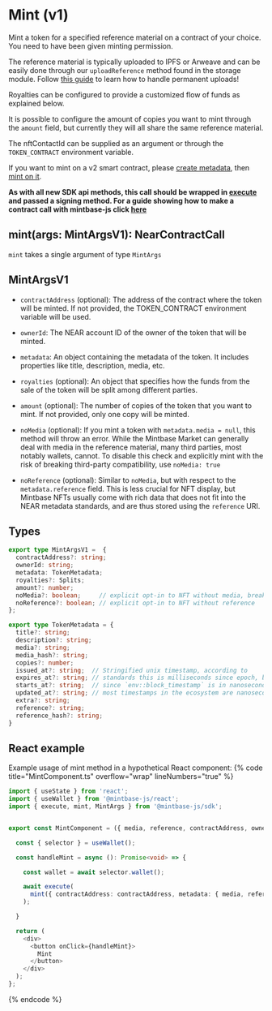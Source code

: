 
# Mint (v1)

Mint a token for a specified reference material on a contract of your choice. You need to have been given minting permission.

The reference material is typically uploaded to IPFS or Arweave and can be easily done through our `uploadReference` method found in the storage module. Follow [this guide](https://docs.mintbase.xyz/dev/getting-started/upload-reference-material-to-arweave-and-mint) to learn how to handle permanent uploads!

Royalties can be configured to provide a customized flow of funds as explained below.

It is possible to configure the amount of copies you want to mint through the `amount` field, but currently they will all share the same reference material.

The nftContactId can be supplied as an argument or through the `TOKEN_CONTRACT` environment variable.

If you want to mint on a v2 smart contract, please [create metadata](../createMetadata/README.md), then [mint on it](../mintOnMetadata/README.md).

**As with all new SDK api methods, this call should be wrapped in [execute](../#execute) and passed a signing method. For a guide showing how to make a contract call with mintbase-js click [here](https://docs.mintbase.xyz/dev/getting-started/make-your-first-contract-call-deploycontract)**

## mint(args: MintArgsV1): NearContractCall

`mint` takes a single argument of type `MintArgs`

## MintArgsV1

- `contractAddress` (optional): The address of the contract where the token will be minted. If not provided, the TOKEN_CONTRACT environment variable will be used.

- `ownerId`: The NEAR account ID of the owner of the token that will be minted.

- `metadata`: An object containing the metadata of the token. It includes properties like title, description, media, etc.

- `royalties` (optional): An object that specifies how the funds from the sale of the token will be split among different parties.

- `amount` (optional): The number of copies of the token that you want to mint. If not provided, only one copy will be minted.

- `noMedia` (optional): If you mint a token with `metadata.media = null`, this method will throw an error. While the Mintbase Market can generally deal with media in the reference material, many third parties, most notably wallets, cannot. To disable this check and explicitly mint with the risk of breaking third-party compatibility, use `noMedia: true`

- `noReference` (optional): Similar to `noMedia`, but with respect to the `metadata.reference` field. This is less crucial for NFT display, but Mintbase NFTs usually come with rich data that does not fit into the NEAR metadata standards, and are thus stored using the `reference` URI.


## Types


```typescript
export type MintArgsV1 =  {
  contractAddress?: string;
  ownerId: string;
  metadata: TokenMetadata;
  royalties?: Splits;
  amount?: number;
  noMedia?: boolean;     // explicit opt-in to NFT without media, breaks wallets
  noReference?: boolean; // explicit opt-in to NFT without reference
};

export type TokenMetadata = {
  title?: string;
  description?: string;
  media?: string;
  media_hash?: string;
  copies?: number;
  issued_at?: string;  // Stringified unix timestamp, according to
  expires_at?: string; // standards this is milliseconds since epoch, but
  starts_at?: string;  // since `env::block_timestamp` is in nanoseconds
  updated_at?: string; // most timestamps in the ecosystem are nanoseconds
  extra?: string;
  reference?: string;
  reference_hash?: string;
}
```

## React example

Example usage of mint method in a hypothetical React component:
{% code title="MintComponent.ts" overflow="wrap" lineNumbers="true" %}

```typescript
import { useState } from 'react';
import { useWallet } from '@mintbase-js/react';
import { execute, mint, MintArgs } from '@mintbase-js/sdk';


export const MintComponent = ({ media, reference, contractAddress, owner }: MintArgs): JSX.Element => {

  const { selector } = useWallet();

  const handleMint = async (): Promise<void> => {

    const wallet = await selector.wallet();

    await execute(
      mint({ contractAddress: contractAddress, metadata: { media, reference }, ownerId: owner })
    );

  }

  return (
    <div>
      <button onClick={handleMint}>
        Mint
      </button>
    </div>
  );
};
```
{% endcode %}
